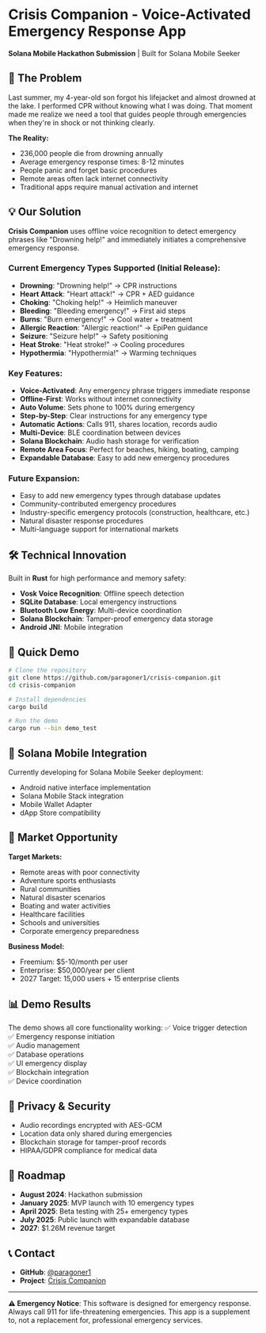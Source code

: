 # Crisis Companion - Voice-Activated Emergency Response App

**Solana Mobile Hackathon Submission** | Built for Solana Mobile Seeker

## 🚨 The Problem

Last summer, my 4-year-old son forgot his lifejacket and almost drowned at the lake. I performed CPR without knowing what I was doing. That moment made me realize we need a tool that guides people through emergencies when they're in shock or not thinking clearly.

**The Reality:**
- 236,000 people die from drowning annually
- Average emergency response times: 8-12 minutes
- People panic and forget basic procedures
- Remote areas often lack internet connectivity
- Traditional apps require manual activation and internet

## 💡 Our Solution

**Crisis Companion** uses offline voice recognition to detect emergency phrases like "Drowning help!" and immediately initiates a comprehensive emergency response.

### Current Emergency Types Supported (Initial Release):
- **Drowning**: "Drowning help!" → CPR instructions
- **Heart Attack**: "Heart attack!" → CPR + AED guidance
- **Choking**: "Choking help!" → Heimlich maneuver
- **Bleeding**: "Bleeding emergency!" → First aid steps
- **Burns**: "Burn emergency!" → Cool water + treatment
- **Allergic Reaction**: "Allergic reaction!" → EpiPen guidance
- **Seizure**: "Seizure help!" → Safety positioning
- **Heat Stroke**: "Heat stroke!" → Cooling procedures
- **Hypothermia**: "Hypothermia!" → Warming techniques

### Key Features:
- **Voice-Activated**: Any emergency phrase triggers immediate response
- **Offline-First**: Works without internet connectivity
- **Auto Volume**: Sets phone to 100% during emergency
- **Step-by-Step**: Clear instructions for any emergency type
- **Automatic Actions**: Calls 911, shares location, records audio
- **Multi-Device**: BLE coordination between devices
- **Solana Blockchain**: Audio hash storage for verification
- **Remote Area Focus**: Perfect for beaches, hiking, boating, camping
- **Expandable Database**: Easy to add new emergency procedures

### Future Expansion:
- Easy to add new emergency types through database updates
- Community-contributed emergency procedures
- Industry-specific emergency protocols (construction, healthcare, etc.)
- Natural disaster response procedures
- Multi-language support for international markets

## 🛠️ Technical Innovation

Built in **Rust** for high performance and memory safety:
- **Vosk Voice Recognition**: Offline speech detection
- **SQLite Database**: Local emergency instructions
- **Bluetooth Low Energy**: Multi-device coordination
- **Solana Blockchain**: Tamper-proof emergency data storage
- **Android JNI**: Mobile integration

## 🚀 Quick Demo

```bash
# Clone the repository
git clone https://github.com/paragoner1/crisis-companion.git
cd crisis-companion

# Install dependencies
cargo build

# Run the demo
cargo run --bin demo_test
```

## 📱 Solana Mobile Integration

Currently developing for Solana Mobile Seeker deployment:
- Android native interface implementation
- Solana Mobile Stack integration
- Mobile Wallet Adapter
- dApp Store compatibility

## 🎯 Market Opportunity

**Target Markets:**
- Remote areas with poor connectivity
- Adventure sports enthusiasts
- Rural communities
- Natural disaster scenarios
- Boating and water activities
- Healthcare facilities
- Schools and universities
- Corporate emergency preparedness

**Business Model:**
- Freemium: $5-10/month per user
- Enterprise: $50,000/year per client
- 2027 Target: 15,000 users + 15 enterprise clients

## 📊 Demo Results

The demo shows all core functionality working:
✅ Voice trigger detection  
✅ Emergency response initiation  
✅ Audio management  
✅ Database operations  
✅ UI emergency display  
✅ Blockchain integration  
✅ Device coordination  

## 🔐 Privacy & Security

- Audio recordings encrypted with AES-GCM
- Location data only shared during emergencies
- Blockchain storage for tamper-proof records
- HIPAA/GDPR compliance for medical data

## 🚀 Roadmap

- **August 2024**: Hackathon submission
- **January 2025**: MVP launch with 10 emergency types
- **April 2025**: Beta testing with 25+ emergency types
- **July 2025**: Public launch with expandable database
- **2027**: $1.26M revenue target

## 📞 Contact

- **GitHub**: [@paragoner1](https://github.com/paragoner1)
- **Project**: [Crisis Companion](https://github.com/paragoner1/crisis-companion)

---

**⚠️ Emergency Notice**: This software is designed for emergency response. Always call 911 for life-threatening emergencies. This app is a supplement to, not a replacement for, professional emergency services. 